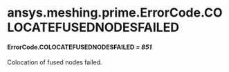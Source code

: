 # ansys.meshing.prime.ErrorCode.COLOCATEFUSEDNODESFAILED



#### ErrorCode.COLOCATEFUSEDNODESFAILED *= 851*

Colocation of fused nodes failed.

<!-- !! processed by numpydoc !! -->
